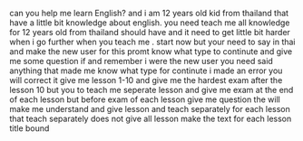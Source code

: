 can you help me learn English? and i am 12 years old kid from thailand that have a little bit knowledge about english. you need teach me all knowledge for 12 years old from thailand should have and it need to get little bit harder when i go further when you teach me . start now but your need to say in thai and make the new user for this promt know what type to continute and give me some question if and remember i were the new user you need said anything that made me know what type for continute i made an error you will correct it give me lesson 1-10 and give me the hardest exam after the lesson 10 but you to teach me seperate lesson and give me exam at the end of each lesson but before exam of each lesson give me question the will make me understand and give lesson and teach separately for each lesson that teach separately does not give all lesson make the text for each lesson title bound
